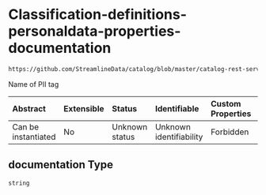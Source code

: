 # Classification-definitions-personaldata-properties-documentation

```txt
https://github.com/StreamlineData/catalog/blob/master/catalog-rest-service/src/main/resources/json/schema/type/classification.json#/definitions/personalData/properties/documentation
```

Name of PII tag

| Abstract            | Extensible | Status         | Identifiable            | Custom Properties | Additional Properties | Access Restrictions | Defined In                                                                     |
| :------------------ | :--------- | :------------- | :---------------------- | :---------------- | :-------------------- | :------------------ | :----------------------------------------------------------------------------- |
| Can be instantiated | No         | Unknown status | Unknown identifiability | Forbidden         | Allowed               | none                | [classification.json*](https://github.com/StreamlineData/catalog/blob/master/catalog-rest-service/src/main/resources/json/schema/type/classification.json "open original schema") |

## documentation Type

`string`
